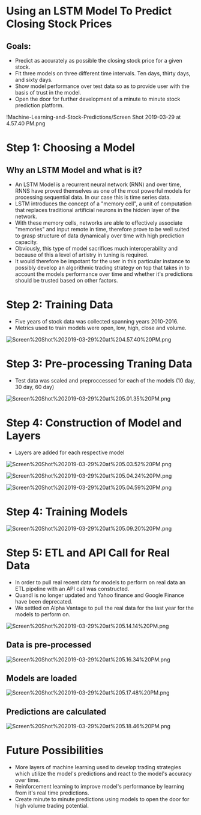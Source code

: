 
# Using an LSTM Model To Predict Closing Stock Prices




## Goals:

-  Predict as accurately as possible the closing stock price for a given stock.
-  Fit three models on three different time intervals. Ten days, thirty days, and sixty days. 
-  Show model performance over test data so as to provide user with the basis of trust in the model.
-  Open the door for further development of a minute to minute stock prediction platform. 


!Machine-Learning-and-Stock-Predictions/Screen Shot 2019-03-29 at 4.57.40 PM.png
      

# Step 1: Choosing a Model

## Why an LSTM Model and what is it?

- An LSTM Model is a recurrent neural network (RNN) and over time, RNNS have proved themselves as one of the most powerful models for processing sequential data. In our case this is time series data.
- LSTM introduces the concept of a  "memory cell", a unit of computation that replaces traditional artificial neurons in the hidden layer of the network. 
- With these memory cells, networks are able to effectively associate "memories" and input remote in time, therefore prove to be well suited to grasp structure of data dynamically over time with high prediction capacity.
- Obviously, this type of model sacrifices much interoperability and because of this a level of artistry in tuning is required. 
- It would therefore be impotant for the user in this particular instance to possibly develop an algorithmic trading strategy on top that takes in to account the models performance over time and whether it's predictions should be trusted based on other factors.   







# Step 2: Training Data

- Five years of stock data was collected spanning years 2010-2016.
- Metrics used to train models were open, low, high, close and volume.

![Screen%20Shot%202019-03-29%20at%204.57.40%20PM.png](attachment:Screen%20Shot%202019-03-29%20at%204.57.40%20PM.png)

# Step 3: Pre-processing Traning Data

- Test data was scaled and preproccessed for each of the models (10 day, 30 day, 60 day) 

![Screen%20Shot%202019-03-29%20at%205.01.35%20PM.png](attachment:Screen%20Shot%202019-03-29%20at%205.01.35%20PM.png)

# Step 4: Construction of Model and Layers 

- Layers are added for each respective model

![Screen%20Shot%202019-03-29%20at%205.03.52%20PM.png](attachment:Screen%20Shot%202019-03-29%20at%205.03.52%20PM.png)

![Screen%20Shot%202019-03-29%20at%205.04.24%20PM.png](attachment:Screen%20Shot%202019-03-29%20at%205.04.24%20PM.png)

![Screen%20Shot%202019-03-29%20at%205.04.59%20PM.png](attachment:Screen%20Shot%202019-03-29%20at%205.04.59%20PM.png)

# Step 4: Training Models

![Screen%20Shot%202019-03-29%20at%205.09.20%20PM.png](attachment:Screen%20Shot%202019-03-29%20at%205.09.20%20PM.png)

# Step 5: ETL and API Call for Real Data

- In order to pull real recent data for models to perform on real data an ETL pipeline with an API call was constructed.
- Quandl is no longer updated and Yahoo finance and Google Finance have been deprecated.
- We settled on Alpha Vantage to pull the real data for the last year for the models to perform on. 


![Screen%20Shot%202019-03-29%20at%205.14.14%20PM.png](attachment:Screen%20Shot%202019-03-29%20at%205.14.14%20PM.png)

## Data is pre-processed 

![Screen%20Shot%202019-03-29%20at%205.16.34%20PM.png](attachment:Screen%20Shot%202019-03-29%20at%205.16.34%20PM.png)

## Models are loaded

![Screen%20Shot%202019-03-29%20at%205.17.48%20PM.png](attachment:Screen%20Shot%202019-03-29%20at%205.17.48%20PM.png)

## Predictions are calculated 

![Screen%20Shot%202019-03-29%20at%205.18.46%20PM.png](attachment:Screen%20Shot%202019-03-29%20at%205.18.46%20PM.png)

# Future Possibilities 

- More layers of machine learning used to develop trading strategies which utilize the model's predictions and react to the model's accuracy over time.
- Reinforcement learning to improve model's performance by learning from it's real time predictions.
- Create minute to minute predictions using models to open the door for high volume trading potential.
